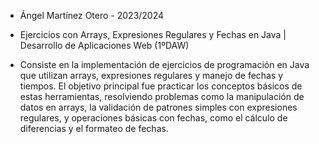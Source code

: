   * Ángel Martínez Otero - 2023/2024

  * Ejercicios con Arrays, Expresiones Regulares y Fechas en Java | Desarrollo de Aplicaciones Web (1ºDAW)

  * Consiste en la implementación de ejercicios de programación en Java que utilizan arrays, expresiones regulares y manejo de fechas y tiempos. El objetivo principal fue practicar los conceptos básicos de estas herramientas, resolviendo problemas como la manipulación de datos en arrays, la validación de patrones simples con expresiones regulares, y operaciones básicas con fechas, como el cálculo de diferencias y el formateo de fechas.
